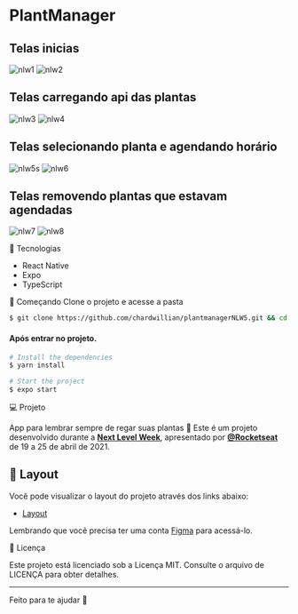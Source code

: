 # PlantManager 

## Telas inicias
![nlw1](https://user-images.githubusercontent.com/69554100/116003060-d5959f80-a5d2-11eb-85b3-eb23b2116480.png)
![nlw2](https://user-images.githubusercontent.com/69554100/116003087-f78f2200-a5d2-11eb-94c0-9cee639848b3.png)

## Telas carregando api das plantas
![nlw3](https://user-images.githubusercontent.com/69554100/116003099-feb63000-a5d2-11eb-9c86-e63a03993154.png)
![nlw4](https://user-images.githubusercontent.com/69554100/116003104-070e6b00-a5d3-11eb-9945-a524075c3b7d.png)

## Telas selecionando planta e agendando horário
![nlw5s](https://user-images.githubusercontent.com/69554100/116003108-0a095b80-a5d3-11eb-89a7-9080a488cf97.png)
![nlw6](https://user-images.githubusercontent.com/69554100/116003109-0b3a8880-a5d3-11eb-8701-70d19e2daa7f.png)

## Telas removendo plantas que estavam agendadas
![nlw7](https://user-images.githubusercontent.com/69554100/116003111-0c6bb580-a5d3-11eb-9136-4d4f5e246c95.png)
![nlw8](https://user-images.githubusercontent.com/69554100/116003140-2efdce80-a5d3-11eb-8b78-70d36f438b46.png)

 
🧪 Tecnologias
* React Native
* Expo
* TypeScript

🚀 Começando
Clone o projeto e acesse a pasta
```bash
$ git clone https://github.com/chardwillian/plantmanagerNLW5.git && cd plantmanagerNLW5
```

#### Após entrar no projeto.
```bash
# Install the dependencies 
$ yarn install

# Start the project
$ expo start
```

💻 Projeto

App para lembrar sempre de regar suas plantas 🌱
Este é um projeto desenvolvido durante a **[Next Level Week](https://nextlevelweek.com/)**, apresentado por **[@Rocketseat](https://github.com/Rocketseat)** de 19 a 25 de abril de 2021.

## 🔖 Layout

Você pode visualizar o layout do projeto através dos links abaixo:

- [Layout](https://www.figma.com/file/IhQRtrOZdu3TrvkPYREzOy/PlantManager) 

Lembrando que você precisa ter uma conta [Figma](http://figma.com/) para acessá-lo.

📝 Licença

Este projeto está licenciado sob a Licença MIT. Consulte o arquivo de LICENÇA para obter detalhes. 
***

Feito para te ajudar :rocket:
